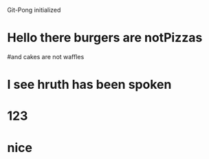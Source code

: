 Git-Pong initialized

# Hello there burgers are notPizzas

#and cakes are not waffles

# I see hruth has been spoken

# 123
 # nice